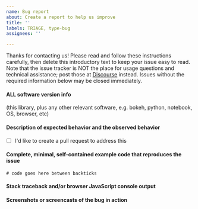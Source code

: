```yaml
---
name: Bug report
about: Create a report to help us improve
title: ''
labels: TRIAGE, type-bug
assignees: ''

---
```


Thanks for contacting us! Please read and follow these instructions carefully, then delete this introductory text to keep your issue easy to read. Note that the issue tracker is NOT the place for usage questions and technical assistance; post those at [Discourse](https://discourse.holoviz.org) instead. Issues without the required information below may be closed immediately.


#### ALL software version info
(this library, plus any other relevant software, e.g. bokeh, python, notebook, OS, browser, etc)

#### Description of expected behavior and the observed behavior

- [ ] I'd like to create a pull request to address this

#### Complete, minimal, self-contained example code that reproduces the issue

```
# code goes here between backticks

```

#### Stack traceback and/or browser JavaScript console output

#### Screenshots or screencasts of the bug in action
